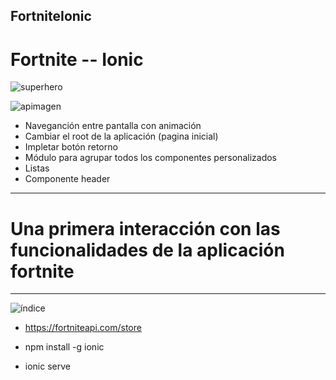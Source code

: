 ## FortniteIonic

# Fortnite -- Ionic 



![superhero](https://user-images.githubusercontent.com/40467401/57461512-715b6300-7277-11e9-9d67-5658ceba3155.jpg)


![apimagen](https://user-images.githubusercontent.com/40467401/57461570-8cc66e00-7277-11e9-8c88-35db3daf9112.png)

* Naveganción entre pantalla con animación
* Cambiar el root de la aplicación (pagina inicial)
* Impletar botón retorno
* Módulo para agrupar todos los componentes personalizados
* Listas
* Componente header

*************************************************************************************
# Una primera interacción con las funcionalidades de la aplicación fortnite


*************************************************************************************

![índice](https://user-images.githubusercontent.com/40467401/57461820-fe9eb780-7277-11e9-922f-9f0897b906ac.jpg)


 * https://fortniteapi.com/store 

 * npm install -g ionic

 * ionic serve


 
